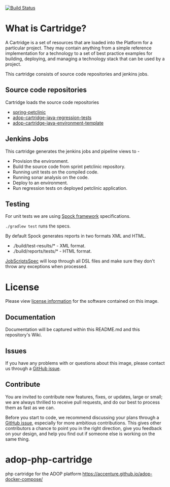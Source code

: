 [![Build Status](https://travis-ci.org/Accenture/adop-cartridge-java.svg?branch=master)](https://travis-ci.org/Accenture/adop-cartridge-java)

# What is Cartridge?

A Cartridge is a set of resources that are loaded into the Platform for a particular project. They may contain anything from a simple reference implementation for a technology to a set of best practice examples for building, deploying, and managing a technology stack that can be used by a project.

This cartridge consists of source code repositories and jenkins jobs.

## Source code repositories

Cartridge loads the source code repositories

* [spring-petclinic](https://github.com/spring-projects/spring-petclinic.git)
* [adop-cartridge-java-regression-tests](https://github.com/Accenture/adop-cartridge-java-regression-tests)
* [adop-cartridge-java-environment-template](https://github.com/Accenture/adop-cartridge-java-environment-template)

## Jenkins Jobs

This cartridge generates the jenkins jobs and pipeline views to -

* Provision the environment.
* Build the source code from sprint petclinic repository.
* Running unit tests on the compiled code.
* Running sonar analysis on the code.
* Deploy to an environment.
* Run regression tests on deployed petclinic application.

## Testing

For unit tests we are using [Spock framework](https://github.com/spockframework/spock) specifications.

`./gradlew test` runs the specs.

By default Spock generates reports in two formats XML and HTML.

* ./build/test-results/* - XML format.
* ./build/reports/tests/* - HTML format.

[JobScriptsSpec](src/test/groovy/com/java/cartridge/JobScriptsSpec.groovy) 
will loop through all DSL files and make sure they don't throw any exceptions when processed.

# License
Please view [license information](LICENSE.md) for the software contained on this image.

## Documentation
Documentation will be captured within this README.md and this repository's Wiki.

## Issues
If you have any problems with or questions about this image, please contact us through a [GitHub issue](https://github.com/Accenture/adop-cartridge-java/issues).

## Contribute
You are invited to contribute new features, fixes, or updates, large or small; we are always thrilled to receive pull requests, and do our best to process them as fast as we can.

Before you start to code, we recommend discussing your plans through a [GitHub issue](https://github.com/Accenture/adop-cartridge-java/issues), especially for more ambitious contributions. This gives other contributors a chance to point you in the right direction, give you feedback on your design, and help you find out if someone else is working on the same thing.


# adop-php-cartridge
php cartridge for the ADOP platform https://accenture.github.io/adop-docker-compose/
